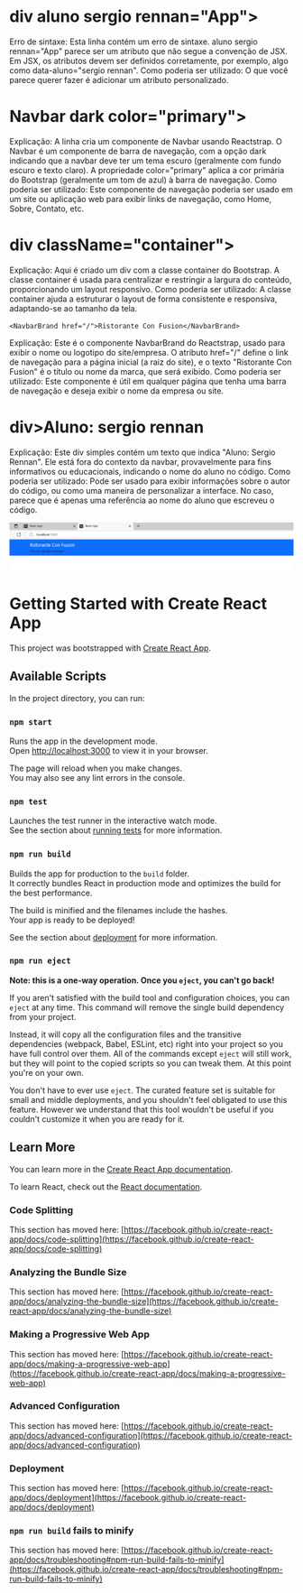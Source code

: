 # div aluno sergio rennan="App">
Erro de sintaxe: Esta linha contém um erro de sintaxe. aluno sergio rennan="App" parece ser um atributo que não segue a convenção de JSX.
Em JSX, os atributos devem ser definidos corretamente, por exemplo, algo como data-aluno="sergio rennan".
Como poderia ser utilizado: O que você parece querer fazer é adicionar um atributo personalizado.

# Navbar dark color="primary">
Explicação: A linha cria um componente de Navbar usando Reactstrap. 
O Navbar é um componente de barra de navegação, com a opção dark indicando que a navbar deve ter um tema escuro (geralmente com fundo escuro e texto claro).
 A propriedade color="primary" aplica a cor primária do Bootstrap (geralmente um tom de azul) à barra de navegação.
Como poderia ser utilizado: Este componente de navegação poderia ser usado em um site ou aplicação web para exibir links de navegação, como Home, Sobre, Contato, etc.

 # div className="container">
Explicação: Aqui é criado um div com a classe container do Bootstrap.
 A classe container é usada para centralizar e restringir a largura do conteúdo, proporcionando um layout responsivo.
Como poderia ser utilizado: A classe container ajuda a estruturar o layout de forma consistente e responsiva, adaptando-se ao tamanho da tela.

    <NavbarBrand href="/">Ristorante Con Fusion</NavbarBrand>
Explicação: Este é o componente NavbarBrand do Reactstrap, usado para exibir o nome ou logotipo do site/empresa.
 O atributo href="/" define o link de navegação para a página inicial (a raiz do site), e o texto "Ristorante Con Fusion" é o título ou nome da marca, que será exibido.
Como poderia ser utilizado: Este componente é útil em qualquer página que tenha uma barra de navegação e deseja exibir o nome da empresa ou site.

#  div>Aluno: sergio rennan </div>
Explicação: Este div simples contém um texto que indica "Aluno: Sergio Rennan". 
Ele está fora do contexto da navbar, provavelmente para fins informativos ou educacionais, indicando o nome do aluno no código.
Como poderia ser utilizado: Pode ser usado para exibir informações sobre o autor do código, ou como uma maneira de personalizar a interface. 
No caso, parece que é apenas uma referência ao nome do aluno que escreveu o código.
 

![IMAGEM DO RESUTADO](<WhatsApp Image 2024-11-21 at 19.54.36.jpeg>)

# Getting Started with Create React App

This project was bootstrapped with [Create React App](https://github.com/facebook/create-react-app).

## Available Scripts

In the project directory, you can run:

### `npm start`

Runs the app in the development mode.\
Open [http://localhost:3000](http://localhost:3000) to view it in your browser.

The page will reload when you make changes.\
You may also see any lint errors in the console.

### `npm test`

Launches the test runner in the interactive watch mode.\
See the section about [running tests](https://facebook.github.io/create-react-app/docs/running-tests) for more information.

### `npm run build`

Builds the app for production to the `build` folder.\
It correctly bundles React in production mode and optimizes the build for the best performance.

The build is minified and the filenames include the hashes.\
Your app is ready to be deployed!

See the section about [deployment](https://facebook.github.io/create-react-app/docs/deployment) for more information.

### `npm run eject`

**Note: this is a one-way operation. Once you `eject`, you can't go back!**

If you aren't satisfied with the build tool and configuration choices, you can `eject` at any time. This command will remove the single build dependency from your project.

Instead, it will copy all the configuration files and the transitive dependencies (webpack, Babel, ESLint, etc) right into your project so you have full control over them. All of the commands except `eject` will still work, but they will point to the copied scripts so you can tweak them. At this point you're on your own.

You don't have to ever use `eject`. The curated feature set is suitable for small and middle deployments, and you shouldn't feel obligated to use this feature. However we understand that this tool wouldn't be useful if you couldn't customize it when you are ready for it.

## Learn More

You can learn more in the [Create React App documentation](https://facebook.github.io/create-react-app/docs/getting-started).

To learn React, check out the [React documentation](https://reactjs.org/).

### Code Splitting

This section has moved here: [https://facebook.github.io/create-react-app/docs/code-splitting](https://facebook.github.io/create-react-app/docs/code-splitting)

### Analyzing the Bundle Size

This section has moved here: [https://facebook.github.io/create-react-app/docs/analyzing-the-bundle-size](https://facebook.github.io/create-react-app/docs/analyzing-the-bundle-size)

### Making a Progressive Web App

This section has moved here: [https://facebook.github.io/create-react-app/docs/making-a-progressive-web-app](https://facebook.github.io/create-react-app/docs/making-a-progressive-web-app)

### Advanced Configuration

This section has moved here: [https://facebook.github.io/create-react-app/docs/advanced-configuration](https://facebook.github.io/create-react-app/docs/advanced-configuration)

### Deployment

This section has moved here: [https://facebook.github.io/create-react-app/docs/deployment](https://facebook.github.io/create-react-app/docs/deployment)

### `npm run build` fails to minify

This section has moved here: [https://facebook.github.io/create-react-app/docs/troubleshooting#npm-run-build-fails-to-minify](https://facebook.github.io/create-react-app/docs/troubleshooting#npm-run-build-fails-to-minify)

